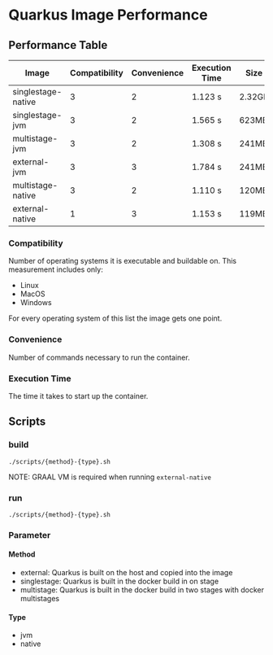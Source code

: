 # Quarkus Image Performance

## Performance Table

| Image              | Compatibility | Convenience | Execution Time | Size   |
|--------------------|---------------|-------------|----------------|--------|
| singlestage-native | 3             | 2           | 1.123 s        | 2.32GB |
| singlestage-jvm    | 3             | 2           | 1.565 s        | 623MB  |
| multistage-jvm     | 3             | 2           | 1.308 s        | 241MB  |
| external-jvm       | 3             | 3           | 1.784 s        | 241MB  |
| multistage-native  | 3             | 2           | 1.110 s        | 120MB  |
| external-native    | 1             | 3           | 1.153 s        | 119MB  |

### Compatibility

Number of operating systems it is executable and buildable on. This measurement includes only:

- Linux
- MacOS
- Windows

For every operating system of this list the image gets one point.

### Convenience

Number of commands necessary to run the container.

### Execution Time

The time it takes to start up the container.

## Scripts

### build

```shell
./scripts/{method}-{type}.sh
```

NOTE: GRAAL VM is required when running `external-native`

### run

```shell
./scripts/{method}-{type}.sh
```

### Parameter

#### Method

- external: Quarkus is built on the host and copied into the image
- singlestage: Quarkus is built in the docker build in on stage
- multistage: Quarkus is built in the docker build in two stages with docker multistages

#### Type

- jvm
- native
